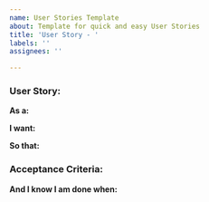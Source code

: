 ```yaml
---
name: User Stories Template
about: Template for quick and easy User Stories
title: 'User Story - '
labels: ''
assignees: ''

---
```


### User Story:
**As a:**

**I want:**

**So that:**

### Acceptance Criteria:
**And I know I am done when:**
